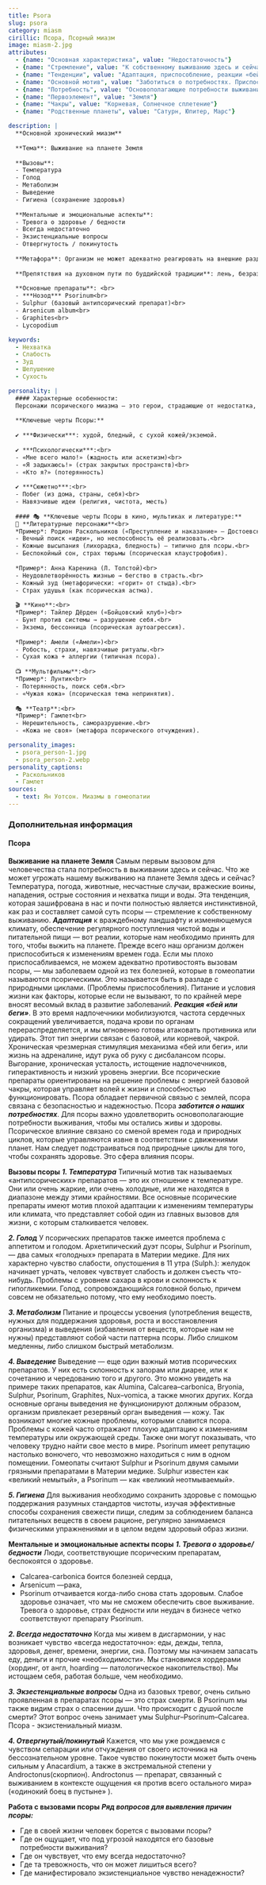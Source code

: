 ```yaml
---
title: Psora
slug: psora
category: miasm
cirillic: Псора, Псорный миазм
image: miasm-2.jpg
attributes:
  - {name: "Основная характеристика", value: "Недостаточность"}
  - {name: "Стремление", value: "К собственному выживанию здесь и сейчас"}
  - {name: "Тенденции", value: "Адаптация, приспособление, реакции «бей или беги»"}
  - {name: "Основной мотив", value: "Заботиться о потребностях. Приспособиться к изменениям времен года (природным циклам)."}
  - {name: "Потребность", value: "Основополагающие потребности выживания, здоровье"}
  - {name: "Первоэлемент", value: "Земля"}
  - {name: "Чакры", value: "Корневая, Солнечное сплетение"}
  - {name: "Родственные планеты", value: "Сатурн, Юпитер, Марс"}

description: |
  **Основной хронический миазм**
  
  **Tема**: Выживание на планете Земля
  
  **Вызовы**: 
  - Температура
  - Голод
  - Метаболизм
  - Выведение
  - Гигиена (сохранение здоровья)
  
  **Ментальные и эмоциональные аспекты**: 
  - Тревога о здоровье / бедности
  - Всегда недостаточно
  - Экзистенциальные вопросы
  - Отвергнутость / покинутость
  
  **Метафора**: Организм не может адекватно реагировать на внешние раздражители
  
  **Препятствия на духовном пути по буддийской традиции**: лень, безразличие и апатия
  
  **Основные препараты**: <br>
  - ***Нозод*** Psorinum<br>
  - Sulphur (базовый антипсорический препарат)<br>
  - Arsenicum album<br>
  - Graphites<br>
  - Lycopodium

keywords:
  - Нехватка
  - Слабость
  - Зуд
  - Шелушение
  - Сухость

personality: |
  #### Характерные особенности:
  Персонажи псорического миазма — это герои, страдающие от недостатка, неудовлетворённости, вечного поиска и гиперчувствительности.
  
  **Ключевые черты Псоры:**
  
  ✔ ***Физически***: худой, бледный, с сухой кожей/экземой.
  
  ✔ ***Психологически***:<br>
  - «Мне всего мало!» (жадность или аскетизм)<br>
  - «Я задыхаюсь!» (страх закрытых пространств)<br>
  - «Кто я?» (потерянность)
  
  ✔ ***Сюжетно***:<br>
  - Побег (из дома, страны, себя)<br>
  - Навязчивые идеи (религия, чистота, месть)
  
  #### 🎭 **Ключевые черты Псоры в кино, мультиках и литературе:**
  📖 **Литературные персонажи**<br>
  *Пример*: Родион Раскольников («Преступление и наказание» — Достоевский)<br>
  - Вечный поиск «идеи», но неспособность её реализовать.<br>
  - Кожные высыпания (лихорадка, бледность) — типично для псоры.<br>
  - Беспокойный сон, страх тюрьмы (псорическая клаустрофобия).
  
  *Пример*: Анна Каренина (Л. Толстой)<br>
  - Неудовлетворённость жизнью → бегство в страсть.<br>
  - Кожный зуд (метафорически: «горит» от стыда).<br>
  - Страх удушья (как псорическая астма).
  
  🎬 **Кино**:<br>
  *Пример*: Тайлер Дёрден («Бойцовский клуб»)<br>
  - Бунт против системы → разрушение себя.<br>
  - Экзема, бессонница (псорическая аутоагрессия).
  
  *Пример*: Амели («Амели»)<br>
  - Робость, страхи, навязчивые ритуалы.<br>
  - Сухая кожа + аллергии (типичная псора).
  
  📺 **Мультфильмы**:<br>
  *Пример*: Лунтик<br>
  - Потерянность, поиск себя.<br>
  - «Чужая кожа» (псорическая тема непринятия).
  
  🎭 **Театр**:<br>
  *Пример*: Гамлет<br>
  - Нерешительность, саморазрушение.<br>
  - «Кожа не своя» (метафора псорического отчуждения).

personality_images:
  - psora_person-1.jpg
  - psora_person-2.webp
personality_captions:
  - Раскольников
  - Гамлет
sources:
  - text: Ян Уотсон. Миазмы в гомеопатии
---
```


### Дополнительная информация

#### Псора
**Выживание на планете Земля**
Самым первым вызовом для человечества стала потребность в выживании здесь и сейчас.
Что же может угрожать нашему выживанию на планете Земля здесь и сейчас? Температура, погода, животные, несчастные случаи, вражеские воины, нападения, острые состояния и нехватка пищи и воды. Эта тенденция, которая зашифрована в нас и почти полностью является инстинктивной, как раз и составляет самой суть псоры — стремление к собственному выживанию.
***Адаптация*** к враждебному ландшафту и изменяющемуся климату, обеспечение регулярного поступления чистой воды и питательной пищи — вот реалии, которые нам необходимо принять для того, чтобы выжить на планете. Прежде всего наш организм должен приспособиться к изменениям времен года. Если мы плохо приспосабливаемся, не можем адекватно противостоять вызовам псоры, — мы заболеваем одной из тех болезней, которые в гомеопатии называются псорическими. Это называется быть в разладе с природными циклами. (Проблемы приспособления).
Питание и условия жизни как факторы, которые если не вызывают, то по крайней мере вносят весомый вклад в развитие заболеваний.
***Реакция «бей или беги»***. В это время надпочечники мобилизуются, частота сердечных сокращений увеличивается, подача крови по органам перераспределяется, и мы мгновенно готовы атаковать противника или удирать. Этот тип энергии связан с базовой, или корневой, чакрой. Хроническая чрезмерная стимуляция механизма «бей или беги», или жизнь на адреналине, идут рука об руку с дисбалансом псоры. Выгорание, хроническая усталость, истощение надпочечников, гиперактивность и низкий уровень энергии. Все псорические препараты ориентированы на решение проблемы с энергией базовой чакры, которая управляет волей к жизни и способностью функционировать. Псора обладает первичной связью с землей, псора связана с безопасностью и надежностью.
Псора ***заботится о наших потребностях***. Для псоры важно удовлетворить основополагающие потребности выживания, чтобы мы остались живы и здоровы.
Псорическое влияние связано со сменой времен года и природных циклов, которые управляются извне в соответствии с движениями планет. Нам следует подстраиваться под природные циклы для того, чтобы сохранять здоровье. Это сфера влияния псоры.

**Вызовы псоры**
***1. Температура***
Типичный мотив так называемых «антипсорических» препаратов — это их отношение к температуре. Они или очень жаркие, или очень холодные, или же находятся в диапазоне между этими крайностями. Все основные псорические препараты имеют мотив плохой адаптации к изменениям температуры или климата, что представляет собой один из главных вызовов для жизни, с которым сталкивается человек.
    
***2. Голод***
У псорических препаратов также имеется проблема с аппетитом и голодом. Архетипический дуэт псоры, Sulphur и Psorinum, — два самых «голодных» препарата в Материи медике. Для них характерно чувство слабости, опустошения в 11 утра (Sulph.): желудок начинает урчать, человек чувствует слабость и должен съесть что-нибудь. Проблемы с уровнем сахара в крови и склонность к гипогликемии. Голод, сопровождающийся головной болью, причем совсем не обязательно потому, что ему необходимо поесть.
    
***3. Метаболизм***
Питание и процессы усвоения (употребления веществ, нужных для поддержания здоровья, роста и восстановления организма) и выведения (избавления от веществ, которые нам не нужны) представляют собой части паттерна псоры. Либо слишком медленны, либо слишком быстрый метаболизм.
    
***4. Выведение***
Выведение — еще один важный мотив псорических препаратов. У них есть склонность к запорам или диарее, или к сочетанию и чередованию того и другого. Это можно увидеть на примере таких препаратов, как Alumina, Calcarea–carbonica, Bryonia, Sulphur, Psorinum, Graphites, Nux–vomica, а также многих других. Когда основные органы выведения не функционируют должным образом, организм привлекает резервный орган выведения — кожу. Так возникают многие кожные проблемы, которыми славится псора. Проблемы с кожей часто отражают плохую адаптацию к изменениям температуры или окружающей среды. Также они могут показывать, что человеку трудно найти свое место в мире. Psorinum имеет репутацию настолько вонючего, что невозможно находиться с ним в одном помещении. Гомеопаты считают Sulphur и Psorinum двумя самыми грязными препаратами в Материи медике. Sulphur известен как «великий немытый», а Psorinum — как «великий неотмываемый».
    
***5. Гигиена***
Для выживания необходимо сохранить здоровье с помощью поддержания разумных стандартов чистоты, изучая эффективные способы сохранения свежести пищи, следим за соблюдением баланса питательных веществ в своем рационе, регулярно занимаемся физическими упражнениями и в целом ведем здоровый образ жизни.

**Ментальные и эмоциональные аспекты псоры**
***1. Тревога о здоровье/бедности***
Люди, соответствующие псорическим препаратам, беспокоятся о здоровье.
- Calcarea-carbonica боится болезней сердца,
- Arsenicum —рака,
- Psorinum отчаивается когда-либо снова стать здоровым.
Слабое здоровье означает, что мы не сможем обеспечить свое выживание. Тревога о здоровье, страх бедности или неудач в бизнесе четко соответствуют препарату Psorinum.  

***2. Всегда недостаточно***
Когда мы живем в дисгармонии, у нас возникает чувство «всегда недостаточно»:  еды, дежды, тепла, здоровья, денег, времени, энергии, сна. Поэтому мы начинаем запасать еду, деньги и прочие «необходимости». Мы становимся хордерами (хординг, от англ, hoarding — патологическое накопительство). Мы истощаем себя, работая больше, чем необходимо.

***3. Экзестенциальные вопросы***
Одна из базовых тревог, очень сильно проявленная в препаратах псоры — это страх смерти.
В Psorinum мы также видим страх о спасении души. Что происходит с душой после смерти? Этот вопрос очень занимает умы Sulphur–Psorinum–Calcarea.
Псора - экзистениальный миазм.

***4. Отвергнутый/покинутый***
Кажется, что мы уже рождаемся с чувством сепарации или отчуждения от своего источника на бессознательном уровне.
Такое чувство покинутости может быть очень сильным у Anacardium, а также в экстремальной степени у Androctonus(скорпион). 
Androctonus — препарат, связанный с выживанием в контексте ощущения «я против всего остального мира» («одинокий боец в пустыне»
).

**Работа с вызовами псоры**
***Ряд вопросов для выявления причин псоры:***
- Где в своей жизни человек борется с вызовами псоры? 
- Где он ощущает, что под угрозой находятся его базовые потребности выживания? 
- Где он чувствует, что ему всегда недостаточно? 
- Где та тревожность, что он может лишиться всего?
- Где манифестировало экзистенциальное чувство ненадежности?
